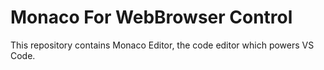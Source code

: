 # Monaco For WebBrowser Control
This repository contains Monaco Editor, the code editor which powers VS Code.

